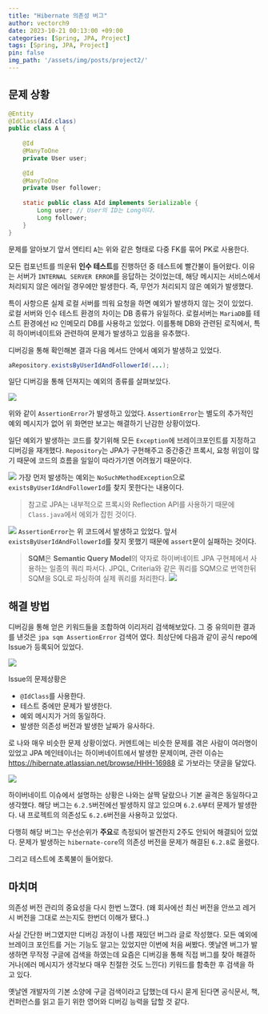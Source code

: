 ```yaml
---
title: "Hibernate 의존성 버그"
author: vectorch9
date: 2023-10-21 00:13:00 +09:00
categories: [Spring, JPA, Project]
tags: [Spring, JPA, Project]
pin: false
img_path: '/assets/img/posts/project2/'
---
```


## 문제 상황

```java
@Entity
@IdClass(AId.class)
public class A {  
  
    @Id  
    @ManyToOne
    private User user;
  
    @Id  
    @ManyToOne
    private User follower;  
  
    static public class AId implements Serializable {  
        Long user; // User의 ID는 Long이다.  
        Long follower;  
    }  
}
```

문제를 알아보기 앞서 엔티티 `A`는 위와 같은 형태로 다중 FK를 묶어 PK로 사용한다.

모든 컴포넌트를 띄운뒤 **인수 테스트**를 진행하던 중 테스트에 빨간불이 들어왔다. 이유는 서버가 `INTERNAL SERVER ERROR`를 응답하는 것이었는데, 해당 메시지는 서비스에서 처리되지 않은 에러일 경우에만 발생한다. 즉, 무언가 처리되지 않은 예외가 발생했다.

특이 사항으론 실제 로컬 서버를 띄워 요청을 하면 예외가 발생하지 않는 것이 있었다. 로컬 서버와 인수 테스트 환경의 차이는 DB 종류가 유일하다. 로컬서버는 `MariaDB`를 테스트 환경에선 `H2` 인메모리 DB를 사용하고 있었다. 이를통해 DB와 관련된 로직에서, 특히 하이버네이트와 관련하여 문제가 발생하고 있음을 유추했다.

디버깅을 통해 확인해본 결과 다음 메서드 안에서 예외가 발생하고 있었다.

```java
aRepository.existsByUserIdAndFollowerId(...);
```

일단 디버깅을 통해 던져지는 예외의 종류를 살펴보았다.

![](2.디버깅_예외.png)

위와 같이 `AssertionError`가 발생하고 있었다. `AssertionError`는 별도의 추가적인 예외 메시지가 없어 위 화면만 보고는 해결하기 난감한 상황이었다.

일단 예외가 발생하는 코드를 찾기위해 모든 `Exception`에 브레이크포인트를 지정하고 디버깅을 재개했다. `Repository`는 JPA가 구현해주고 중간중간 프록시, 요청 위임이 많기 때문에 코드의 흐름을 일일이 따라가기엔 어려웠기 때문이다.

![](2.디버깅_예외2.png)
가장 먼저 발생하는 예외는 `NoSuchMethodException`으로 `existsByUserIdAndFollowerId`를 찾지 못한다는 내용이다. 

> 참고로 JPA는 내부적으로 프록시와 Reflection API를 사용하기 때문에 `Class.java`에서 에외가 잡힌 것이다.

![](2.디버깅_예외3.png)
`AssertionError`는 위 코드에서 발생하고 있었다. 앞서 `existsByUserIdAndFollowerId`를 찾지 못했기 때문에 `assert`문이 실패하는 것이다.

> **SQM**은 **Semantic Query Model**의 약자로 하이버네이트 JPA 구현체에서 사용하는 일종의 쿼리 파서다. JPQL, Criteria와 같은 쿼리를 SQM으로 번역한뒤 SQM을 SQL로 파싱하여 실제 쿼리를 처리한다.
> ![](2.SQM.png)

## 해결 방법
디버깅을 통해 얻은 키워드들을 조합하여 이리저리 검색해보았다. 그 중 유의미한 결과를 낸것은 `jpa sqm AssertionError` 검색어 였다.  최상단에 다음과 같이 공식 repo에 Issue가 등록되어 있었다.

![](2.google.png)

Issue의 문제상황은 
- `@IdClass`를 사용한다.
- 테스트 중에만 문제가 발생한다.
- 예외 메시지가 거의 동일하다.
- 발생한 의존성 버전과 발생한 날짜가 유사하다.

로 나와 매우 비슷한 문제 상황이었다. 커멘트에는 비슷한 문제를 겪은 사람이 여러명이 있었고 JPA 메인테이너는 하이버네이트에서 발생한 문제이며, 관련 이슈는 https://hibernate.atlassian.net/browse/HHH-16988 로 가보라는 댓글을 달았다. 

![](2.hibernate.png)

하이버네이트 이슈에서 설명하는 상황은 나와는 살짝 달랐으나 기본 골격은 동일하다고 생각했다. 해당 버그는 `6.2.5`버전에선 발생하지 않고 있으며 `6.2.6`부터 문제가 발생한다. 내 프로젝트의 의존성도 `6.2.6`버전을 사용하고 있었다.

다행히 해당 버그는 우선순위가 **주요**로 측정되어 발견한지 2주도 안되어 해결되어 있었다. 문제가 발생하는 `hibernate-core`의 의존성 버전을 문제가 해결된 `6.2.8`로 올렸다. 

그리고 테스트에 초록불이 들어왔다.

## 마치며
의존성 버전 관리의 중요성을 다시 한번 느꼈다. (왜 회사에선 최신 버전을 안쓰고 레거시 버전을 그대로 쓰는지도 한번더 이해가 됐다..)

사실 간단한 버그였지만 디버깅 과정이 나름 재밌던 버그라 글로 작성했다. 모든 예외에 브레이크 포인트를 거는 기능도 알고는 있었지만 이번에 처음 써봤다. 옛날엔 버그가 발생하면 무작정 구글에 검색을 하였는데 요즘은 디버깅을 통해 직접 버그를 찾아 해결하거나(에러 메시지가 생각보다 매우 친절한 것도 느낀다) 키워드를 함축한 후 검색을 하고 있다.

옛날엔 개발자의 기본 소양에 구글 검색이라고 답했는데 다시 묻게 된다면 공식문서, 책, 컨퍼런스를 읽고 듣기 위한 영어와 디버깅 능력을 답할 것 같다.
